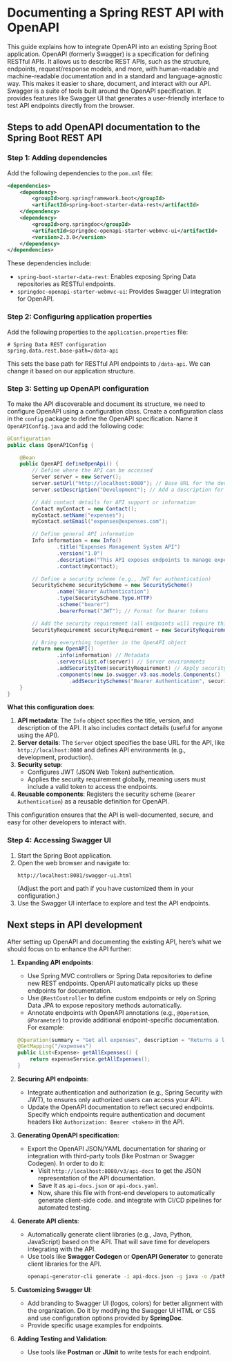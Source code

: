 # Documenting a Spring REST API with OpenAPI

This guide explains how to integrate OpenAPI into an existing Spring Boot application. OpenAPI (formerly Swagger) is a specification for defining RESTful APIs. It allows us to describe REST APIs, such as the structure, endpoints, request/response models, and more, with human-readable and machine-readable documentation and in a standard and language-agnostic way. This makes it easier to share, document, and interact with our API. Swagger is a suite of tools built around the OpenAPI specification. It provides features like Swagger UI that generates a user-friendly interface to test API endpoints directly from the browser.

## Steps to add OpenAPI documentation to the Spring Boot REST API

### Step 1: Adding dependencies
Add the following dependencies to the `pom.xml` file:
```xml
<dependencies>
    <dependency>
        <groupId>org.springframework.boot</groupId>
        <artifactId>spring-boot-starter-data-rest</artifactId>
    </dependency>
    <dependency>
        <groupId>org.springdoc</groupId>
        <artifactId>springdoc-openapi-starter-webmvc-ui</artifactId>
        <version>2.3.0</version>
    </dependency>
</dependencies>
```

These dependencies include:
- `spring-boot-starter-data-rest`: Enables exposing Spring Data repositories as RESTful endpoints.
- `springdoc-openapi-starter-webmvc-ui`: Provides Swagger UI integration for OpenAPI.

### Step 2: Configuring application properties
Add the following properties to the `application.properties` file:
```properties
# Spring Data REST configuration
spring.data.rest.base-path=/data-api
```

This sets the base path for RESTful API endpoints to `/data-api`. We can change it based on our application structure.

### Step 3: Setting up OpenAPI configuration
To make the API discoverable and document its structure, we need to configure OpenAPI using a configuration class. Create a configuration class in the `config` package to define the OpenAPI specification. Name it `OpenAPIConfig.java` and add the following code:
```java
@Configuration
public class OpenAPIConfig {

    @Bean
    public OpenAPI defineOpenApi() {
        // Define where the API can be accessed
        Server server = new Server();
        server.setUrl("http://localhost:8080"); // Base URL for the development API
        server.setDescription("Development"); // Add a description for this environment

        // Add contact details for API support or information
        Contact myContact = new Contact();
        myContact.setName("expenses");
        myContact.setEmail("expenses@expenses.com");

        // Define general API information
        Info information = new Info()
                .title("Expenses Management System API")
                .version("1.0")
                .description("This API exposes endpoints to manage expenses and more.")
                .contact(myContact);

        // Define a security scheme (e.g., JWT for authentication)
        SecurityScheme securityScheme = new SecurityScheme()
                .name("Bearer Authentication")
                .type(SecurityScheme.Type.HTTP)
                .scheme("bearer")
                .bearerFormat("JWT"); // Format for Bearer tokens

        // Add the security requirement (all endpoints will require this security)
        SecurityRequirement securityRequirement = new SecurityRequirement().addList("Bearer Authentication");

        // Bring everything together in the OpenAPI object
        return new OpenAPI()
                .info(information) // Metadata
                .servers(List.of(server)) // Server environments
                .addSecurityItem(securityRequirement) // Apply security requirements globally
                .components(new io.swagger.v3.oas.models.Components()
                    .addSecuritySchemes("Bearer Authentication", securityScheme)); // Register the security scheme
    }
}
```

**What this configuration does**:
1. **API metadata**: The `Info` object specifies the title, version, and description of the API. It also includes contact details (useful for anyone using the API).
2. **Server details**: The `Server` object specifies the base URL for the API, like `http://localhost:8080` and defines API environments (e.g., development, production).
3. **Security setup**:
   - Configures JWT (JSON Web Token) authentication.
   - Applies the security requirement globally, meaning users must include a valid token to access the endpoints.
4. **Reusable components**: Registers the security scheme (`Bearer Authentication`) as a reusable definition for OpenAPI.

This configuration ensures that the API is well-documented, secure, and easy for other developers to interact with.

### Step 4: Accessing Swagger UI
1. Start the Spring Boot application.
2. Open the web browser and navigate to:
   ```
   http://localhost:8081/swagger-ui.html
   ```
   (Adjust the port and path if you have customized them in your configuration.)
3. Use the Swagger UI interface to explore and test the API endpoints.


## Next steps in API development
After setting up OpenAPI and documenting the existing API, here’s what we should focus on to enhance the API further:

1. **Expanding API endpoints**:
   - Use Spring MVC controllers or Spring Data repositories to define new REST endpoints. OpenAPI automatically picks up these endpoints for documentation.
   - Use `@RestController` to define custom endpoints or rely on Spring Data JPA to expose repository methods automatically.
   - Annotate endpoints with OpenAPI annotations (e.g., `@Operation`, `@Parameter`) to provide additional endpoint-specific documentation. For example:
    ```java
    @Operation(summary = "Get all expenses", description = "Returns a list of all expenses.")
    @GetMapping("/expenses")
    public List<Expense> getAllExpenses() {
        return expenseService.getAllExpenses();
    }
    ```

2. **Securing API endpoints**:
   - Integrate authentication and authorization (e.g., Spring Security with JWT), to ensures only authorized users can access your API.
   - Update the OpenAPI documentation to reflect secured endpoints. Specify which endpoints require authentication and document headers like `Authorization: Bearer <token>` in the API.

3. **Generating OpenAPI specification**:
   - Export the OpenAPI JSON/YAML documentation for sharing or integration with third-party tools (like Postman or Swagger Codegen). In order to do it:
      - Visit `http://localhost:8080/v3/api-docs` to get the JSON representation of the API documentation.
      - Save it as `api-docs.json` or `api-docs.yaml`.
      - Now, share this file with front-end developers to automatically generate client-side code. and integrate with CI/CD pipelines for automated testing.

4. **Generate API clients**:
   - Automatically generate client libraries (e.g., Java, Python, JavaScript) based on the API. That will save time for developers integrating with the API.
   - Use tools like **Swagger Codegen** or **OpenAPI Generator** to generate client libraries for the API.
     ```bash
     openapi-generator-cli generate -i api-docs.json -g java -o /path/to/client
     ```

5. **Customizing Swagger UI**:
   - Add branding to Swagger UI (logos, colors) for better alignment with the organization. Do it by modifying the Swagger UI HTML or CSS and use configuration options provided by **SpringDoc**.
   - Provide specific usage examples for endpoints.

6. **Adding Testing and Validation**:
   - Use tools like **Postman** or **JUnit** to write tests for each endpoint.